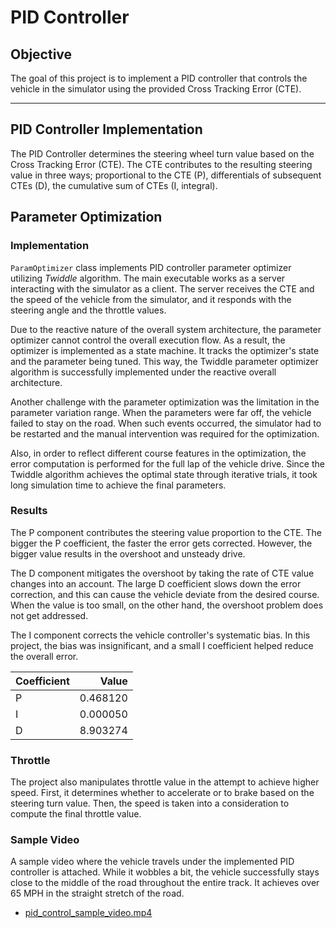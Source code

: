 # PID Controller

## Objective

The goal of this project is to implement a PID controller that controls
the vehicle in the simulator using the provided Cross Tracking Error (CTE). 

---

## PID Controller Implementation

The PID Controller determines the steering wheel turn value based on the
Cross Tracking Error (CTE).  The CTE contributes to the resulting steering
value in three ways; proportional to the CTE (P), differentials of
subsequent CTEs (D), the cumulative sum of CTEs (I, integral).

## Parameter Optimization

### Implementation
`ParamOptimizer` class implements PID controller parameter optimizer utilizing
*Twiddle* algorithm.  The main executable works as a server interacting
with the simulator as a client.  The server receives the CTE and the speed of
the vehicle from the simulator, and it responds with the steering angle and
the throttle values.

Due to the reactive nature of the overall system architecture, the parameter
optimizer cannot control the overall execution flow.  As a result, the
optimizer is implemented as a state machine.  It tracks the optimizer's
state and the parameter being tuned.  This way, the Twiddle parameter
optimizer algorithm is successfully implemented under the reactive
overall architecture.

Another challenge with the parameter optimization was the limitation in the
parameter variation range.  When the parameters were far off, the vehicle
failed to stay on the road.  When such events occurred, the simulator had
to be restarted and the manual intervention was required for the optimization.

Also, in order to reflect different course features in the optimization,
the error computation is performed for the full lap of the vehicle drive.
Since the Twiddle algorithm achieves the optimal state through iterative
trials, it took long simulation time to achieve the final parameters. 

### Results
The P component contributes the steering value proportion to the CTE.
The bigger the P coefficient, the faster the error gets corrected.
However, the bigger value results in the overshoot and unsteady drive.

The D component mitigates the overshoot by taking the rate of CTE value
changes into an account.  The large D coefficient slows down the error
correction, and this can cause the vehicle deviate from the desired course.
When the value is too small, on the other hand, the overshoot problem
does not get addressed.

The I component corrects the vehicle controller's systematic bias.  In this
project, the bias was insignificant, and a small I coefficient helped
reduce the overall error.  

| Coefficient | Value    |
| ----------- |---------:|
| P           | 0.468120 |
| I           | 0.000050 |
| D           | 8.903274 |

### Throttle
The project also manipulates throttle value in the attempt to achieve higher
speed.  First, it determines whether to accelerate or to brake based on the
steering turn value.  Then, the speed is taken into a consideration to
compute the final throttle value.

### Sample Video
A sample video where the vehicle travels under the implemented PID controller
is attached. While it wobbles a bit, the vehicle successfully stays
close to the middle of the road throughout the entire track.
It achieves over 65 MPH in the straight stretch of the road. 

* [pid_control_sample_video.mp4](results/pid_control_sample_video.mp4)

